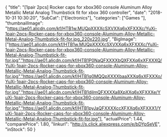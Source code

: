 {
	"title": "[1pair 2pcs] Rocker caps for xbox360 console Aluminum Alloy Metallic Metal Analog Thumbstick fit for xbox 360 controller",
	"date": "2018-10-31 10:30:20",
	"SubCat": ["Electronics"],
	"categories": ["Games "],
	"thumbnailImage": "https://ae01.alicdn.com/kf/HTB1w.MUQpXXXXcSXVXXq6xXFXXXc/YuXi-1pair-2pcs-Rocker-caps-for-xbox360-console-Aluminum-Alloy-Metallic-Metal-Analog-Thumbstick-fit-for.jpg_220x220.jpg",
	"BigImage": ["https://ae01.alicdn.com/kf/HTB1w.MUQpXXXXcSXVXXq6xXFXXXc/YuXi-1pair-2pcs-Rocker-caps-for-xbox360-console-Aluminum-Alloy-Metallic-Metal-Analog-Thumbstick-fit-for.jpg","https://ae01.alicdn.com/kf/HTB1P0NaQFXXXXbQXFXXq6xXFXXXQ/YuXi-1pair-2pcs-Rocker-caps-for-xbox360-console-Aluminum-Alloy-Metallic-Metal-Analog-Thumbstick-fit-for.jpg","https://ae01.alicdn.com/kf/HTB1q0MQQpXXXXbaaXXXq6xXFXXXo/YuXi-1pair-2pcs-Rocker-caps-for-xbox360-console-Aluminum-Alloy-Metallic-Metal-Analog-Thumbstick-fit-for.jpg","https://ae01.alicdn.com/kf/HTB1djlmQFXXXXa8XpXXq6xXFXXXe/YuXi-1pair-2pcs-Rocker-caps-for-xbox360-console-Aluminum-Alloy-Metallic-Metal-Analog-Thumbstick-fit-for.jpg","https://ae01.alicdn.com/kf/HTB1pyJaQFXXXXccXFXXq6xXFXXX1/YuXi-1pair-2pcs-Rocker-caps-for-xbox360-console-Aluminum-Alloy-Metallic-Metal-Analog-Thumbstick-fit-for.jpg"],
	"actualPrice": 1.44,
	"comparePrice": 1.80,
	"linkurl": "http://s.click.aliexpress.com/e/bDYpSeVE",
	"inStock": 50
}
